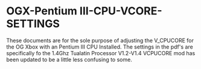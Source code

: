 # OGX-Pentium III-CPU-VCORE-SETTINGS
These documents are for the sole purpose of adjusting the V_CPUCORE for the OG Xbox with an Pentium III CPU Installed.
The settings in the pdf's are specifically fo the 1.4Ghz Tualatin Processor
V1.2-V1.4 VCPUCORE mod has been updated to be a little less confusing to some.
